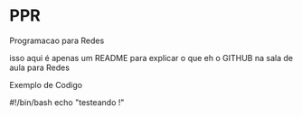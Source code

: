 # PPR
Programacao para Redes

isso aqui é apenas um README para explicar o que eh o GITHUB na sala de aula para Redes

Exemplo de Codigo

#!/bin/bash
echo "testeando !"
